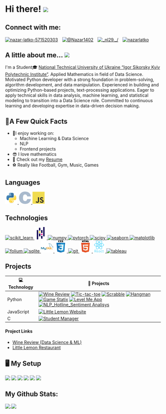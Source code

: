 # Hi there! <img src="https://media0.giphy.com/media/w1OBpBd7kJqHrJnJ13/giphy.gif?cid=6c09b952hegf537qoaf0014euhep8m5up90dddbn64eb9tlh&ep=v1_stickers_search&rid=giphy.gif&ct=s" width="35" />

## Connect with me:

<p align="left">
<a href="https://linkedin.com/in/nazar-latko-571520303" target="blank" style="margin-right: 10px"><img align="center" src="https://raw.githubusercontent.com/rahuldkjain/github-profile-readme-generator/master/src/images/icons/Social/linked-in-alt.svg" alt="nazar-latko-571520303" height="25" width="25" /></a>
<a href="https://t.me/Nazar1402" target="blank" style="margin-right: 10px"><img align="center" src="https://upload.wikimedia.org/wikipedia/commons/thumb/8/82/Telegram_logo.svg/768px-Telegram_logo.svg.png" alt="@Nazar1402" height="25" width="25"/></a>
<a href="https://instagram.com/_nl29._/" target="blank" style="margin-right: 10px"><img align="center" src="https://raw.githubusercontent.com/rahuldkjain/github-profile-readme-generator/master/src/images/icons/Social/instagram.svg" alt="_nl29._/" height="25" width="25" /></a>
<a href="https://kaggle.com/nazarlatko" target="blank" style="margin-right: 10px"><img align="center" src="https://raw.githubusercontent.com/rahuldkjain/github-profile-readme-generator/master/src/images/icons/Social/kaggle.svg" alt="nazarlatko" height="25" width="25" /></a>
</p>

## A little about me... <img src="https://i.gifer.com/origin/2d/2d4adaf81d4a24d3da1a5c93834e56b9_w200.gif" height=35>

I'm a Student🎓 <a href="https://kpi.ua/en">National Technical University of Ukraine “Igor Sikorsky Kyiv Polytechnic Institute”</a>. Applied Mathematics in field of Data Science. Motivated Python developer with a strong foundation in problem-solving, algorithm development, and data manipulation. Experienced in building and optimizing Python-based projects, text-processing applications. Eager to apply technical skills in data analysis, machine learning, and statistical modeling to transition into a Data Science role. Committed to continuous learning and developing expertise in data-driven decision making.

## 🧾A Few Quick Facts

<ul>
    <li>🌟I enjoy working on:
    <ul>
    <li> Machine Learning & Data Science
    <li> NLP
    <li> Frontend projects
    </ul>
    <li>😎 I love mathematics
    <li>📙 Check out my <a href="https://linkedin.com/in/nazar-latko-571520303">Resume</a>
    <li>⚽ Really like Football, Gym, Music, Games
</ul>

## Languages

<p align="left" > <a href="https://www.python.org" target="_blank" rel="noreferrer"> <img src="https://raw.githubusercontent.com/devicons/devicon/master/icons/python/python-original.svg" alt="python" width="40" height="40"/> </a> <a href="https://www.cprogramming.com/" target="_blank" rel="noreferrer"> <img src="https://raw.githubusercontent.com/devicons/devicon/master/icons/c/c-original.svg" alt="c" width="40" height="40"/> </a> <a href="https://www.java.com" target="_blank" rel="noreferrer"></a> <a href="https://developer.mozilla.org/en-US/docs/Web/JavaScript" target="_blank" rel="noreferrer"> <img src="https://raw.githubusercontent.com/devicons/devicon/master/icons/javascript/javascript-original.svg" alt="javascript" width="40" height="40"/> </a> <a href="https://www.scala-lang.org" target="_blank" rel="noreferrer"> </a> </p>

## Technologies

<p align="left" > <a href="https://scikit-learn.org/" target="_blank" rel="noreferrer"> <img src="https://upload.wikimedia.org/wikipedia/commons/0/05/Scikit_learn_logo_small.svg" alt="scikit_learn" width="40" height="40"/></code> <a href="https://pandas.pydata.org/" target="_blank" rel="noreferrer"> <img src="https://raw.githubusercontent.com/devicons/devicon/2ae2a900d2f041da66e950e4d48052658d850630/icons/pandas/pandas-original.svg" alt="pandas" width="40" height="40"/> </a> <a href="https://numpy.org" target="_blank" rel="noreferrer"> <img src="https://neuraspike.com/wp-content/uploads/2020/11/thumbnail_numpy_tutorial_logo-neuraspike.png.png" alt="numpy" width="40" height="40"/> </a><a href="https://pytorch.org/" target="_blank" rel="noreferrer"> <img src="https://www.vectorlogo.zone/logos/pytorch/pytorch-icon.svg" alt="pytorch" width="40" height="40"/> </a> <a href="https://scipy.org" target="_blank" rel="noreferrer"> <img src="https://static1.squarespace.com/static/6596dfc539fa52603ef8b8d4/t/66203ad288d27707d378464c/1704482169867/scipy%2Bpng%2BHQ.png?format=1500w" alt="scipy" width="40" height="40"/> </a> <a href="https://seaborn.pydata.org/" target="_blank" rel="noreferrer"> <img src="https://seaborn.pydata.org/_images/logo-mark-lightbg.svg" alt="seaborn" width="40" height="40"/> </a> <a href="https://matplotlib.org" target="_blank" rel="noreferrer"> <img src="https://upload.wikimedia.org/wikipedia/commons/thumb/8/84/Matplotlib_icon.svg/2048px-Matplotlib_icon.svg.png" alt="matplotlib" width="40" height="40"/> </a> <a href="https://python-visualization.github.io/folium/latest/" target="_blank" rel="noreferrer"> <img src="https://python-visualization.github.io/folium/latest/_images/folium_logo.png" alt="folium" width="40" height="40"/> </a> <a href="https://www.sqlite.org/" target="_blank" rel="noreferrer"> <img src="https://www.vectorlogo.zone/logos/sqlite/sqlite-icon.svg" alt="sqlite" width="40" height="40"/> </a> <a href="https://www.mysql.com/" target="_blank" rel="noreferrer"> <img src="https://raw.githubusercontent.com/devicons/devicon/master/icons/mysql/mysql-original-wordmark.svg" alt="mysql" width="40" height="40"/> </a> <a href="https://www.w3schools.com/css/" target="_blank" rel="noreferrer"> <img src="https://raw.githubusercontent.com/devicons/devicon/master/icons/css3/css3-original-wordmark.svg" alt="css3" width="40" height="40"/> </a> <a href="https://git-scm.com/" target="_blank" rel="noreferrer"> <img src="https://www.vectorlogo.zone/logos/git-scm/git-scm-icon.svg" alt="git" width="40" height="40"/> </a> <a href="https://www.w3.org/html/" target="_blank" rel="noreferrer"> <img src="https://raw.githubusercontent.com/devicons/devicon/master/icons/html5/html5-original-wordmark.svg" alt="html5" width="40" height="40"/> </a>       <a href="https://reactjs.org/" target="_blank" rel="noreferrer"> <img src="https://raw.githubusercontent.com/devicons/devicon/master/icons/react/react-original-wordmark.svg" alt="react" width="40" height="40"/> </a> </a> <a href="https://www.tableau.com/" target="_blank" rel="noreferrer"><img src="https://logos-world.net/wp-content/uploads/2021/10/Tableau-Symbol.png" alt="tableau" width="60" height="60"/></a> </p>

## Projects

| 💻 **Technology** | 🚀 **Projects** |
| - | - |
| Python | [![Wine Review](https://img.shields.io/static/v1?label=&message=WineReviewML&color=000605&logo=github&logoColor=FFFFFF&labelColor=000605)](https://github.com/LatkoNazar/WineReviewML) [![Tic-tac-toe](https://img.shields.io/static/v1?label=&message=Tic-Tac-Toe&color=000605&logo=github&logoColor=FFFFFF&labelColor=000605)](https://github.com/LatkoNazar/Python/tree/main/Tic-tac-toe) [![Scrabble](https://img.shields.io/static/v1?label=&message=Scrabble&color=000605&logo=github&logoColor=FFFFFF&labelColor=000605)](https://github.com/LatkoNazar/Python/tree/main/Scrabble) [![Hangman](https://img.shields.io/static/v1?label=&message=Hangman&color=000605&logo=github&logoColor=FFFFFF&labelColor=000605)](https://github.com/LatkoNazar/Python/tree/main/Hangman) [![Game Statix](https://img.shields.io/static/v1?label=&message=GameStatix&color=000605&logo=github&logoColor=FFFFFF&labelColor=000605)](https://github.com/LatkoNazar/GameStatix) [![Level Me App](https://img.shields.io/static/v1?label=&message=LevelMeApp&color=000605&logo=github&logoColor=FFFFFF&labelColor=000605)](https://github.com/LatkoNazar/LevelMeApp) [![NLP_Hotline_Sentiment Analisys](https://img.shields.io/static/v1?label=&message=NLP_Hotline_SentimentAnalisys&color=000605&logo=github&logoColor=FFFFFF&labelColor=000605)](https://github.com/LatkoNazar/NLP_Hotline_SentimentAnalisys) |
| JavaScript | [![Little Lemon Website](https://img.shields.io/static/v1?label=&message=LittleLemon&color=000605&logo=github&logoColor=FFFFFF&labelColor=000605)](https://github.com/LatkoNazar/little-lemon) |
| C | [![Student Manager](https://img.shields.io/static/v1?label=&message=StudentManager&color=000605&logo=github&logoColor=FFFFFF&labelColor=000605)](https://github.com/LatkoNazar/C/tree/main/StudentManager) |

#### Project Links

<ul>
<li><a href="https://winereview.streamlit.app/">Wine Review (Data Science & ML)</a>
<li><a href="tubular-cascaron-779d20.netlify.app">Little Lemon Restaurant</a>
</ul>

## 🖥️ My Setup

<img src="https://img.shields.io/badge/Windows-555555.svg?&style=flat-square&logo=windows&logoColor=0078D6"> <img src="https://img.shields.io/badge/Chrome-555555.svg?&style=flat-square&logo=google-chrome&logoColor=FABC0C"> <img src="https://img.shields.io/badge/VS Code-555555?style=flat-square&logo=visual-studio-code&logoColor=007ACC"> <img src="https://img.shields.io/badge/Terminal-555555.svg?&style=flat-square&logo=powershell&logoColor=white"> <img src="https://img.shields.io/badge/Jupyter-555555.svg?&style=flat-square&logo=jupyter&logoColor=F37626"> <img src="https://img.shields.io/badge/Spotify-555555.svg?&style=flat-square&logo=spotify&logoColor=1ED760">

## My Github Stats:

<a href="https://github.com/anuraghazra/github-readme-stats">
  <img height=200 align="center" src="https://github-readme-stats.vercel.app/api?username=latkonazar&theme=algolia" />
</a>
<a href="https://github.com/anuraghazra/convoychat">
  <img height=200 align="center" src="https://github-readme-stats.vercel.app/api/top-langs?username=latkonazar&theme=algolia&layout=compact&langs_count=8&card_width=320" />
</a>

